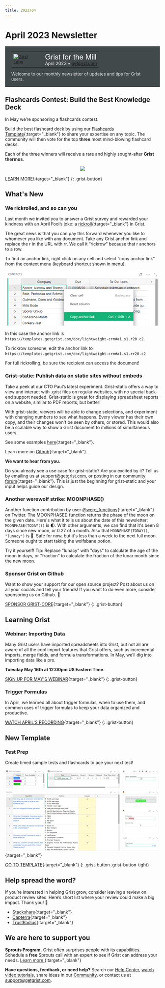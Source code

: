 ```yaml
---
title: 2023/04
---
```


# April 2023 Newsletter

<style>
  /* restore some poorly overridden defaults */
  .newsletter-header .table {
    background-color: initial;
    border: initial;
  }
  .newsletter-header .table > tbody > tr > td {
    padding: initial;
    border: initial;
    vertical-align: initial;
  }
  .newsletter-header img.header-img {
    padding: initial;
    max-width: initial;
    display: initial;
    padding: initial;
    line-height: initial;
    background-color: initial;
    border: initial;
    border-radius: initial;
    margin: initial;
  }

  /* copy newsletter styles, with a prefix for sufficient specificity */
  .newsletter-header .header {
    border: none;
    padding: 0;
    margin: 0;
  }
  .newsletter-header table > tbody > tr > td.header-image {
    width: 80px;
    padding-right: 16px;
  }
  .newsletter-header table > tbody > tr > td.header-text {
    background-color: #42494B;
    padding: 16px 20px;
  }
  .newsletter-header table.header-top {
    border: none;
    padding: 0;
    margin: 0;
    width: 100%;
  }
  .header-title {
    font-family: Helvetica Neue, Helvetica, Arial, sans-serif;
    font-size: 24px;
    line-height: 28px;
    color: #FFFFFF;
  }
  .header-month {
    color: #FFFFFF;
  }
  .header-welcome {
    margin-top: 12px;
    color: #FFFFFF;
  }
  .newsletter-summary {
    background-color: #e3fff5;
    margin: 0;
    padding: 10px;
  }
  .newsletter-summary-header {
    text-align: center;
    padding-bottom: 10px;
    border-bottom: 1px solid lightgrey;
  }
  .newsletter-summary ul {
    padding-left: 20px;
  }
  .newsletter-summary li {
    margin-bottom: 10px;
  }
  .newsletter-summary li p {
    margin: 0px
  }
</style>
<div class="newsletter-header">
<table class="header" cellpadding="0" cellspacing="0" border="0"><tr>
  <td class="header-text">
    <table class="header-top"><tr>
      <td class="header-image">
        <a href="https://www.getgrist.com">
          <img class="header-img" src="/images/newsletters/grist-labs.png" width="80" height="80" alt="Grist Labs" border="0">
        </a>
      </td>
      <td class="header-top-text">
        <div class="header-title">Grist for the Mill</div>
        <div class="header-month">April 2023
          &#8226; <a href="https://www.getgrist.com/">getgrist.com</a></div>
      </td>
    </tr></table>
    <div class="header-welcome" style="color: #e0e0e0;">
      Welcome to our monthly newsletter of updates and tips for Grist users.
    </div>
  </td>
</tr></table>
</div>

## Flashcards Contest: Build the Best Knowledge Deck

In May we’re sponsoring a flashcards contest. 

Build the best flashcard deck by using our [Flashcards Template](https://templates.getgrist.com/keLK5sVeyfPk/Flashcards/p/2){:target="\_blank"} to share your expertise on any topic. The community will then vote for the top **three** most mind-blowing flashcard decks. 

Each of the three winners will receive a rare and highly sought-after **Grist thermos**.

  <p><center>
    <img class="content-image" src="/images/newsletters/2023-04/grist-thermos-small.gif">
  </center></p>

[LEARN MORE](https://www.getgrist.com/blog/flashcards-template-contest-grist/){:target="\_blank"}
{: .grist-button}

## What's New

### We rickrolled, and so can you

Last month we invited you to answer a Grist survey and rewarded your kindness with an April Fool’s joke: a [rickroll](https://knowyourmeme.com/memes/rickroll){:target="\_blank"} in Grist. 

The great news is that you can pay this forward whenever you like to whomever you like with any document. Take any Grist anchor link and replace the r in the URL with rr. We call it “rickrow” because that r anchors to a row. 

To find an anchor link, right click on any cell and select “copy anchor link” from the context menu (keyboard shortcut shown in menu).

![Copy Anchor Link](../images/newsletters/2023-04/copy-anchor-link.png)

In this case the anchor link is `https://templates.getgrist.com/doc/lightweight-crm#a1.s1.r20.c2`

To rickrow someone, edit the anchor link to `https://templates.getgrist.com/doc/lightweight-crm#a1.s1.rr20.c2` 

For full rickrolling, be sure the recipient can access the document!

### Grist-static: Publish data on static sites without embeds

Take a peek at our CTO Paul’s latest experiment. Grist-static offers a way to view and interact with .grist files on regular websites, with no special back-end support needed. Grist-static is great for displaying spreadsheet reports on a website, similar to PDF reports, but better! 

With grist-static, viewers will be able to change selections, and experiment with changing numbers to see what happens. Every viewer has their own copy, and their changes won't be seen by others, or stored. This would also be a scalable way to show a Grist document to millions of simultaneous users.

See some examples [here](https://gristlabs.github.io/grist-static){:target="\_blank"}.

Learn more on [Github](https://github.com/gristlabs/grist-static){:target="\_blank"}.

**We want to hear from you.**

Do you already see a use case for grist-static? Are you excited by it? Tell us by emailing us at <support@getgrist.com>, or posting in our [community forum](https://community.getgrist.com/){:target="\_blank"}. This is just the beginning for grist-static and your input helps guide our design.

### Another werewolf strike:  MOONPHASE()

Another function contribution by user [@were_functions](https://twitter.com/were_functions){:target="\_blank"} on Twitter. The MOONPHASE() function returns the phase of the moon on the given date. Here's what it tells us about the date of this newsletter: `MOONPHASE(TODAY())` is 🌓. With other arguments, we can find that it's been 8 days since new moon, or 0.27 of a month. Also that `MOONPHASE(TODAY(), "lunacy")` is 🕺. Safe for now, but it's less than a week to the next full moon. Someone ought to start taking the wolfsbane potion.

Try it yourself! Tip: Replace "lunacy" with "days" to calculate the age of the moon in days, or "fraction" to calculate the fraction of the lunar month since the new moon.

### Sponsor Grist on Github

Want to show your support for our open source project? Post about us on all your socials and tell your friends! If you want to do even more, consider sponsoring us on Github. 🧡

[SPONSOR GRIST-CORE](https://github.com/sponsors/gristlabs){:target="\_blank"}
{: .grist-button}

## Learning Grist

### Webinar: Importing Data

Many Grist users have imported spreadsheets into Grist, but not all are aware of all the cool import features that Grist offers, such as incremental imports, merge fields, and formula transformations. In May, we’ll dig into importing data like a pro.

**Tuesday May 16th at 12:00pm US Eastern Time.**

[SIGN UP FOR MAY'S WEBINAR](https://www.getgrist.com/learn-grist-webinar/?utm_source=newsletter&utm_medium=support-site&utm_campaign=build-webinar&utm_term=may-2023&utm_content=){:target="\_blank"}
{: .grist-button}

### Trigger Formulas

In April, we learned all about trigger formulas, when to use them, and common uses of trigger formulas to keep your data organized and productive.

[WATCH APRIL'S RECORDING](https://www.youtube.com/watch?v=wwzm39ADslA){:target="\_blank"}
{: .grist-button}

## New Template

### Test Prep

Create timed sample tests and flashcards to ace your next test!

[![Test Prep](../images/newsletters/2023-04/test-prep.png)](https://templates.getgrist.com/31mHTkbzmXvm/Test-Prep-){:target="\_blank"}

[GO TO TEMPLATE](https://templates.getgrist.com/31mHTkbzmXvm/Test-Prep-){:target="\_blank"}
{: .grist-button .grist-button-tight}

## Help spread the word?
If you’re interested in helping Grist grow, consider leaving a review on product review sites. Here’s  short list where your review could make a big impact. Thank you! 🙏


* [Stackshare](https://stackshare.io/getgrist){:target="\_blank"}
* [Capterra](https://www.capterra.com/p/232821/Grist/){:target="\_blank"}
* [TrustRadius](https://www.trustradius.com/products/grist/){:target="\_blank"}

## We are here to support you

**Sprouts Program.** Grist often surprises people with its capabilities. Schedule a **free** Sprouts call with an expert to see if Grist can address your needs. [Learn more.](https://www.getgrist.com/sprouts-program/){:target="\_blank"}

**Have questions, feedback, or need help?** Search our [Help Center](../index.md), [watch video
tutorials](https://www.youtube.com/channel/UCx0ioQrrC-bIrkmZ7ZULr0g/playlists), share ideas in our
[Community](https://community.getgrist.com), or contact us at <support@getgrist.com>.
